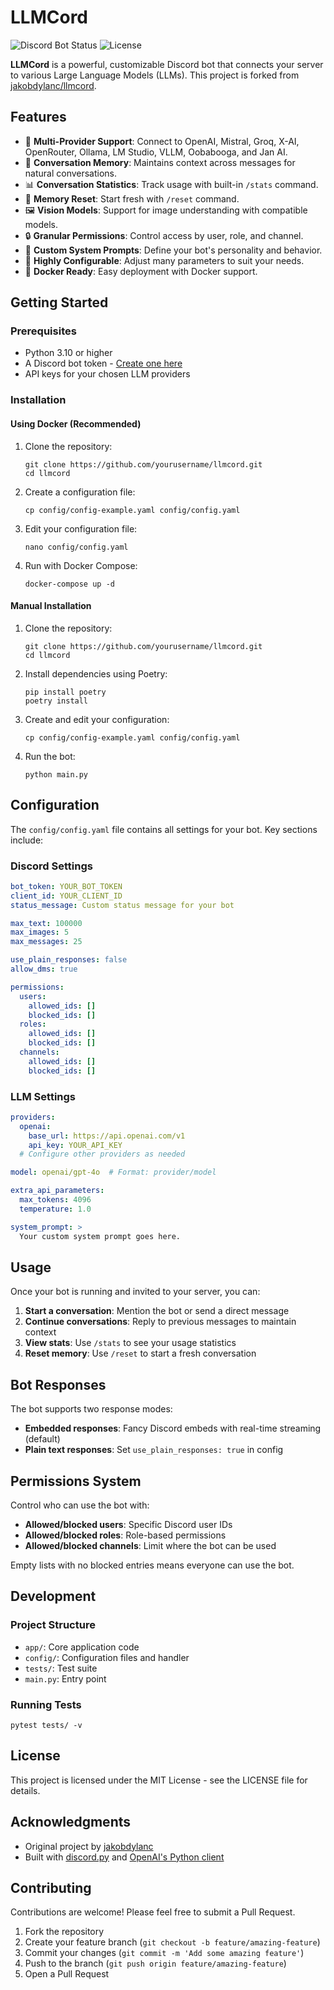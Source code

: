 # LLMCord

![Discord Bot Status](https://img.shields.io/badge/discord-bot-blue)
![License](https://img.shields.io/badge/license-MIT-green)

**LLMCord** is a powerful, customizable Discord bot that connects your server to various Large Language Models (LLMs). This project is forked from [jakobdylanc/llmcord](https://github.com/jakobdylanc/llmcord).

## Features

- 🌈 **Multi-Provider Support**: Connect to OpenAI, Mistral, Groq, X-AI, OpenRouter, Ollama, LM Studio, VLLM, Oobabooga, and Jan AI.
- 🧠 **Conversation Memory**: Maintains context across messages for natural conversations.
- 📊 **Conversation Statistics**: Track usage with built-in `/stats` command.
- 🔄 **Memory Reset**: Start fresh with `/reset` command.
- 🖼️ **Vision Models**: Support for image understanding with compatible models.
- 🔒 **Granular Permissions**: Control access by user, role, and channel.
- 📝 **Custom System Prompts**: Define your bot's personality and behavior.
- 🔧 **Highly Configurable**: Adjust many parameters to suit your needs.
- 🚀 **Docker Ready**: Easy deployment with Docker support.

## Getting Started

### Prerequisites

- Python 3.10 or higher
- A Discord bot token - [Create one here](https://discord.com/developers/applications)
- API keys for your chosen LLM providers

### Installation

#### Using Docker (Recommended)

1. Clone the repository:
   ```
   git clone https://github.com/yourusername/llmcord.git
   cd llmcord
   ```

2. Create a configuration file:
   ```
   cp config/config-example.yaml config/config.yaml
   ```

3. Edit your configuration file:
   ```
   nano config/config.yaml
   ```

4. Run with Docker Compose:
   ```
   docker-compose up -d
   ```

#### Manual Installation

1. Clone the repository:
   ```
   git clone https://github.com/yourusername/llmcord.git
   cd llmcord
   ```

2. Install dependencies using Poetry:
   ```
   pip install poetry
   poetry install
   ```

3. Create and edit your configuration:
   ```
   cp config/config-example.yaml config/config.yaml
   ```

4. Run the bot:
   ```
   python main.py
   ```

## Configuration

The `config/config.yaml` file contains all settings for your bot. Key sections include:

### Discord Settings

```yaml
bot_token: YOUR_BOT_TOKEN
client_id: YOUR_CLIENT_ID
status_message: Custom status message for your bot

max_text: 100000
max_images: 5
max_messages: 25

use_plain_responses: false
allow_dms: true

permissions:
  users:
    allowed_ids: []
    blocked_ids: []
  roles:
    allowed_ids: []
    blocked_ids: []
  channels:
    allowed_ids: []
    blocked_ids: []
```

### LLM Settings

```yaml
providers:
  openai:
    base_url: https://api.openai.com/v1
    api_key: YOUR_API_KEY
  # Configure other providers as needed

model: openai/gpt-4o  # Format: provider/model

extra_api_parameters:
  max_tokens: 4096
  temperature: 1.0

system_prompt: >
  Your custom system prompt goes here.
```

## Usage

Once your bot is running and invited to your server, you can:

1. **Start a conversation**: Mention the bot or send a direct message
2. **Continue conversations**: Reply to previous messages to maintain context
3. **View stats**: Use `/stats` to see your usage statistics
4. **Reset memory**: Use `/reset` to start a fresh conversation

## Bot Responses

The bot supports two response modes:

- **Embedded responses**: Fancy Discord embeds with real-time streaming (default)
- **Plain text responses**: Set `use_plain_responses: true` in config

## Permissions System

Control who can use the bot with:

- **Allowed/blocked users**: Specific Discord user IDs
- **Allowed/blocked roles**: Role-based permissions
- **Allowed/blocked channels**: Limit where the bot can be used

Empty lists with no blocked entries means everyone can use the bot.

## Development

### Project Structure

- `app/`: Core application code
- `config/`: Configuration files and handler
- `tests/`: Test suite
- `main.py`: Entry point

### Running Tests

```
pytest tests/ -v
```

## License

This project is licensed under the MIT License - see the LICENSE file for details.

## Acknowledgments

- Original project by [jakobdylanc](https://github.com/jakobdylanc/llmcord)
- Built with [discord.py](https://github.com/Rapptz/discord.py) and [OpenAI's Python client](https://github.com/openai/openai-python)

## Contributing

Contributions are welcome! Please feel free to submit a Pull Request.

1. Fork the repository
2. Create your feature branch (`git checkout -b feature/amazing-feature`)
3. Commit your changes (`git commit -m 'Add some amazing feature'`)
4. Push to the branch (`git push origin feature/amazing-feature`)
5. Open a Pull Request